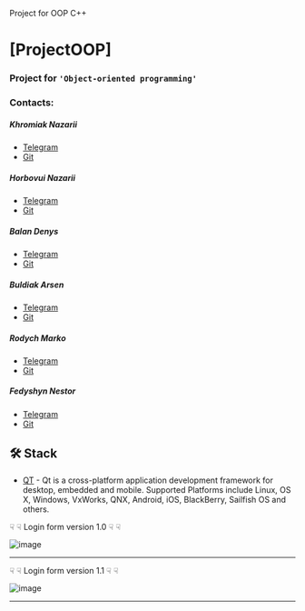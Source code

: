 Project for OOP C++

# [ProjectOOP]
### Project for `'Object-oriented programming'`
### Contacts:
##### Khromiak Nazarii
* [Telegram](https://t.me/sea_player)
* [Git](https://github.com/NazikMGE)
##### Horbovui Nazarii
* [Telegram](https://t.me/thesonex)
* [Git](https://github.com/TheSonex)
##### Balan Denys
* [Telegram](https://t.me/bonkbanan) 
* [Git](https://github.com/bonkbanan)
##### Buldiak Arsen
* [Telegram](https://t.me/milkydew) 
* [Git](https://github.com/Arezzon)
##### Rodych Marko
* [Telegram](https://t.me/mare_14)
* [Git](https://github.com/markorkok)
##### Fedyshyn Nestor
* [Telegram](https://t.me/Nestor_rr)
* [Git](https://github.com/Rentalll)

## 🛠️ Stack
* [QT](https://www.qt.io/download) - Qt is a cross-platform application development framework for desktop, embedded and mobile. Supported Platforms include Linux, OS X, Windows, VxWorks, QNX, Android, iOS, BlackBerry, Sailfish OS and others.

☟ ☟ Login form version 1.0 ☟ ☟

![image](https://user-images.githubusercontent.com/69088292/233884329-55dd04d7-d694-4ab8-9eb6-a57fb76eff1b.png)

-------------------------------------------------------------------------------------------------------------------------------------------------------------------------

☟ ☟ Login form version 1.1 ☟ ☟

![image](https://user-images.githubusercontent.com/69088292/233884394-e2f5c084-b747-4a47-8269-e91bf134b9fd.png)

-------------------------------------------------------------------------------------------------------------------------------------------------------------------------

